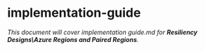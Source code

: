 # implementation-guide

_This document will cover implementation guide.md for **Resiliency Designs\Azure Regions and Paired Regions**._
